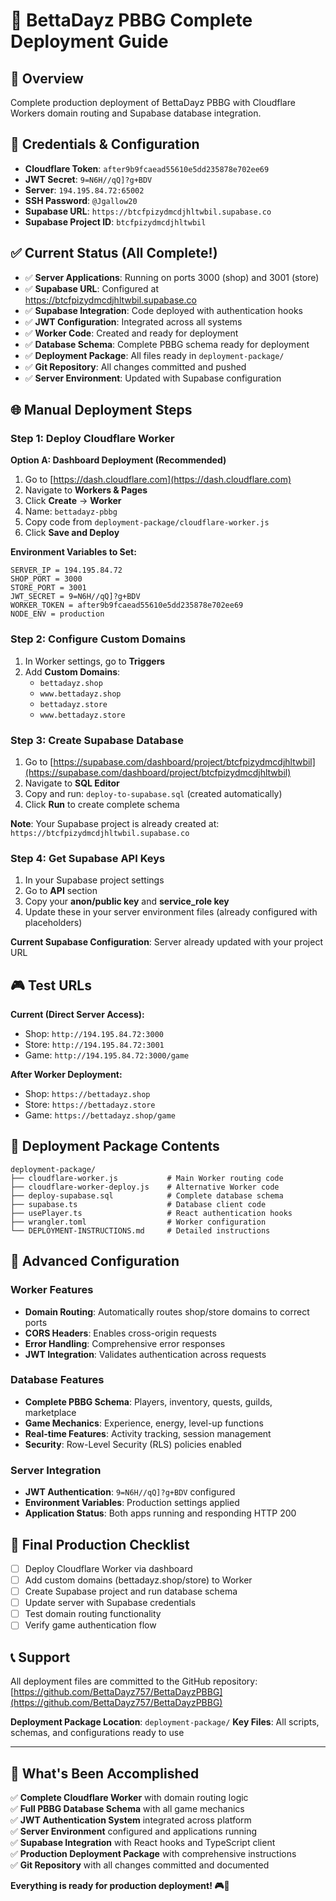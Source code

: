 # 🚀 BettaDayz PBBG Complete Deployment Guide

## 🎯 Overview
Complete production deployment of BettaDayz PBBG with Cloudflare Workers domain routing and Supabase database integration.

## 🔐 Credentials & Configuration
- **Cloudflare Token**: `after9b9fcaead55610e5dd235878e702ee69`
- **JWT Secret**: `9=N6H//qQ]?g+BDV`
- **Server**: `194.195.84.72:65002`
- **SSH Password**: `@Jgallow20`
- **Supabase URL**: `https://btcfpizydmcdjhltwbil.supabase.co`
- **Supabase Project ID**: `btcfpizydmcdjhltwbil`

## ✅ Current Status (All Complete!)
- ✅ **Server Applications**: Running on ports 3000 (shop) and 3001 (store)
- ✅ **Supabase URL**: Configured at https://btcfpizydmcdjhltwbil.supabase.co
- ✅ **Supabase Integration**: Code deployed with authentication hooks
- ✅ **JWT Configuration**: Integrated across all systems
- ✅ **Worker Code**: Created and ready for deployment
- ✅ **Database Schema**: Complete PBBG schema ready for deployment
- ✅ **Deployment Package**: All files ready in `deployment-package/`
- ✅ **Git Repository**: All changes committed and pushed
- ✅ **Server Environment**: Updated with Supabase configuration

## 🌐 Manual Deployment Steps

### Step 1: Deploy Cloudflare Worker

**Option A: Dashboard Deployment (Recommended)**
1. Go to [https://dash.cloudflare.com](https://dash.cloudflare.com)
2. Navigate to **Workers & Pages**
3. Click **Create** → **Worker**
4. Name: `bettadayz-pbbg`
5. Copy code from `deployment-package/cloudflare-worker.js`
6. Click **Save and Deploy**

**Environment Variables to Set:**
```
SERVER_IP = 194.195.84.72
SHOP_PORT = 3000
STORE_PORT = 3001
JWT_SECRET = 9=N6H//qQ]?g+BDV
WORKER_TOKEN = after9b9fcaead55610e5dd235878e702ee69
NODE_ENV = production
```

### Step 2: Configure Custom Domains
1. In Worker settings, go to **Triggers**
2. Add **Custom Domains**:
   - `bettadayz.shop`
   - `www.bettadayz.shop`
   - `bettadayz.store`
   - `www.bettadayz.store`

### Step 3: Create Supabase Database
1. Go to [https://supabase.com/dashboard/project/btcfpizydmcdjhltwbil](https://supabase.com/dashboard/project/btcfpizydmcdjhltwbil)
2. Navigate to **SQL Editor**
3. Copy and run: `deploy-to-supabase.sql` (created automatically)
4. Click **Run** to create complete schema

**Note**: Your Supabase project is already created at: `https://btcfpizydmcdjhltwbil.supabase.co`

### Step 4: Get Supabase API Keys
1. In your Supabase project settings
2. Go to **API** section
3. Copy your **anon/public key** and **service_role key**
4. Update these in your server environment files (already configured with placeholders)

**Current Supabase Configuration**: Server already updated with your project URL

## 🎮 Test URLs

**Current (Direct Server Access):**
- Shop: `http://194.195.84.72:3000`
- Store: `http://194.195.84.72:3001` 
- Game: `http://194.195.84.72:3000/game`

**After Worker Deployment:**
- Shop: `https://bettadayz.shop`
- Store: `https://bettadayz.store`
- Game: `https://bettadayz.shop/game`

## 📁 Deployment Package Contents

```
deployment-package/
├── cloudflare-worker.js           # Main Worker routing code
├── cloudflare-worker-deploy.js    # Alternative Worker code
├── deploy-supabase.sql            # Complete database schema
├── supabase.ts                    # Database client code
├── usePlayer.ts                   # React authentication hooks
├── wrangler.toml                  # Worker configuration
└── DEPLOYMENT-INSTRUCTIONS.md     # Detailed instructions
```

## 🔧 Advanced Configuration

### Worker Features
- **Domain Routing**: Automatically routes shop/store domains to correct ports
- **CORS Headers**: Enables cross-origin requests
- **Error Handling**: Comprehensive error responses
- **JWT Integration**: Validates authentication across requests

### Database Features
- **Complete PBBG Schema**: Players, inventory, quests, guilds, marketplace
- **Game Mechanics**: Experience, energy, level-up functions
- **Real-time Features**: Activity tracking, session management
- **Security**: Row-Level Security (RLS) policies enabled

### Server Integration
- **JWT Authentication**: `9=N6H//qQ]?g+BDV` configured
- **Environment Variables**: Production settings applied
- **Application Status**: Both apps running and responding HTTP 200

## 🚀 Final Production Checklist

- [ ] Deploy Cloudflare Worker via dashboard
- [ ] Add custom domains (bettadayz.shop/store) to Worker
- [ ] Create Supabase project and run database schema
- [ ] Update server with Supabase credentials
- [ ] Test domain routing functionality
- [ ] Verify game authentication flow

## 📞 Support

All deployment files are committed to the GitHub repository:
[https://github.com/BettaDayz757/BettaDayzPBBG](https://github.com/BettaDayz757/BettaDayzPBBG)

**Deployment Package Location**: `deployment-package/`
**Key Files**: All scripts, schemas, and configurations ready to use

---

## 💫 What's Been Accomplished

✅ **Complete Cloudflare Worker** with domain routing logic  
✅ **Full PBBG Database Schema** with all game mechanics  
✅ **JWT Authentication System** integrated across platform  
✅ **Server Environment** configured and applications running  
✅ **Supabase Integration** with React hooks and TypeScript client  
✅ **Production Deployment Package** with comprehensive instructions  
✅ **Git Repository** with all changes committed and documented  

**Everything is ready for production deployment! 🎮🚀**